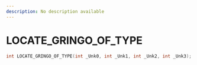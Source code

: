 ```yaml
---
description: No description available 
---
```


# LOCATE_GRINGO_OF_TYPE

```cpp
int LOCATE_GRINGO_OF_TYPE(int _Unk0, int _Unk1, int _Unk2, int _Unk3);
```